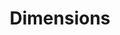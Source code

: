 ---
bigquery: https://console.cloud.google.com/bigquery?p=covid-19-dimensions-ai&page=table&d=data&t=publications
contributors: Digital Science, https://www.digital-science.com/
cost: Free for personal, non-commercial use.
description: Dimensions contains more than 100 million publications, ranging from
  articles published in scholarly journals, books and book chapters, to preprints
  and conference proceedings. All publications are contextualized with linked data
  sets, funding, publications, patents, clinical trials, and policy documents. You
  can also view associated categories, funders, institutions, and researcher profiles.
documentation: https://docs.dimensions.ai/bigquery/index.html
last_edit: 04/07/2022, 07:10:32
location: https://www.dimensions.ai/products/free/
maintained_by: Digital Science, https://www.digital-science.com/
schema_fields:
- altmetrics
- research_org_city_names
- description
- filing_status
- inventor_names
- category_hrcs_hc
- category_hrcs_rac
- subtitles
- category_bra
- doi
- repository_id
- publisher
- arxiv_id
- date_inserted
- application_number
- current_assignee_countries
- associated_publication_pmid
- aliases
- funding_details
- cited_by_ids
- authors
- license
- id
- category_hra
- start_year
- publication_ids
- funder_org_cities
- assignee_orgs
- original_assignee_countries
- book_title
- associated_grant_ids
- kind
- established
- original_title
- expiration_year
- types
- patent_ids
- interventions
- wikipedia_url
- repository_name
- expiration_date
- language
- labels
- relationships
- citation_string
- reference_ids
- ipcr
- current_assignee_orgs
- supporting_grant_ids
- date_imported_gbq
- priority_year
- metrics
- open_access_categories_v2
- concepts
- associated_publication_doi
- funding_usd
- category_uoa
- funding_jpy
- pmcid
- date_modified
- filing_year
- brief_title
- researcher_ids
- book_series_title
- funding_amount
- external_ids
- original_assignee_orgs
- address
- organisation_details
- categories
- family_count
- investigators
- category_sdg
- grant_number
- created_date
- isbn
- research_org_state_codes
- abstract
- end_year
- funder_org
- active_years
- parent_id
- end_date
- clinical_trial_ids
- foa_number
- category_icrp_ct
- associated_publication_arxiv_id
- acronyms
- journal_lists
- funder_orgs
- research_orgs
- current_assignee
- date
- links
- title
- jurisdiction
- category_icrp_cso
- funding_cad
- legal_status
- start_date
- pmid
- funding_aud
- research_org_countries
- granted_date
- granted_year
- volume
- pages
- eisbn
- type
- phase
- publication_date
- legal_events
- proceedings_title
- funding_cny
- resulting_publication_ids
- acronym
- publication_year
- resulting_publication_doi
- email_address
- research_org_state_names
- original_abstract
- filing_date
- source_id
- funder_org_acronyms
- mesh_headings
- date_print
- assignee_countries
- category_rcdc
- funding_currency
- conditions
- cpc
- associated_publication_id
- name
- research_org_country_names
- original_assignee
- open_access_categories
- citations
- category_for
- gender
- year
- acknowledgements
- status
- funder_countries
- mesh_terms
- funding_eur
- issue
- family_members_ids
- registry
- linkout
- conference
- funder_org_countries
- repository_url
- funding_nzd
- funder_org_state_codes
- journal
- citations_count
- priority_date
- date_online
- editors
- date_normal
- funding_chf
- funding_gbp
- research_org_cities
- family_id
- embargo_date
shortname: dimensions
tags:
- scholarly literature
- patents
- funding
- clinical trials
- academic profiles
terms_of_use: 'Use of both the Dimensions COVID-19 dataset and full Dimensions dataset
  are subject to the Dimensions Terms of use: https://www.dimensions.ai/policies-terms-legal '
title: Dimensions
uuid: dcff88bd-fe6b-4fdb-8159-809bf9d7bc1c
---